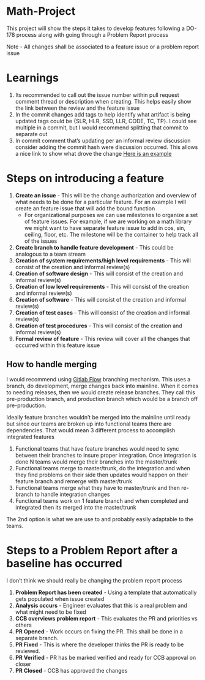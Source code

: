 # Math-Project
This project will show the steps it takes to develop features following a DO-178 process along with going through a Problem Report process

Note - All changes shall be associated to a feature issue or a problem report issue

# Learnings
1. Its recommended to call out the issue number within pull request comment thread or description when creating. This helps easily show the link between the review and the feature issue
1. In the commit changes add tags to help identify what artifact is being updated tags could be {SLR, HLR, SSD, LLR, CODE, TC, TP}. I could see multiple in a commit, but I would recommend splitting that commit to separate out
1. In commit comment that’s updating per an informal review discussion consider adding the commit hash were discussion occurred. This allows a nice link to show what drove the change [Here is an example](https://github.com/acorbin3/Math-Project/commit/3ca51f977ba9cb441a2a5bccf574592f93474209#diff-aa1fb8ab02502144d44e15d379a30fc2)

# Steps on introducing a feature
1. **Create an issue** -  This will be the change authorization and overview of what needs to be done for a particular feature. For an example I will create an feature issue that will add the bound function
    * For organizational purposes we can use milestones to organize a set of feature issues. For example, if we are working on a math library we might want to have separate feature issue to add in cos, sin, ceiling, floor, etc. The milestone will be the container to help track all of the issues
1. **Create branch to handle feature development** - This could be analogous to a team stream
1. **Creation of system requirements/high level requirements** - This will consist of the creation and informal review(s)
1. **Creation of software design** - This will consist of the creation and informal review(s)
1. **Creation of low level requirements** - This will consist of the creation and informal review(s)
1. **Creation of software** - This will consist of the creation and informal review(s)
1. **Creation of test cases** - This will consist of the creation and informal review(s)
1. **Creation of test procedures** - This will consist of the creation and informal review(s)
1. **Formal review of feature** - This review will cover all the changes that occurred within this feature issue

## How to handle merging
I would recommend using [Gitlab Flow](https://docs.gitlab.com/ee/workflow/gitlab_flow.html) branching mechanism. This uses a branch, do development, merge changes back into mainline. When it comes to needing releases, then we would create release branches. They call this pre-production branch, and production branch which would be a branch off pre-production.

Ideally feature branches wouldn’t be merged into the mainline until ready but since our teams are broken up into functional teams there are dependencies. That would mean 3 different process to accomplish integrated features
1. Functional teams that have feature branches would need to sync between their branches to insure proper integration. Once integration is done N teams would merge their branches into the master/trunk
1. Functional teams merge to master/trunk, do the integration and when they find problems on their side then updates would happen on their feature branch and remerge with master/trunk
1. Functional teams merge what they have to master/trunk and then re-branch to handle integration changes
1. Functional teams work on 1 feature branch and when completed and integrated then its merged into the master/trunk

The 2nd option is what we are use to and probably easily adaptable to the teams.

# Steps to a Problem Report after a baseline has occurred
I don’t think we should really be changing the problem report process
1. **Problem Report has been created** - Using a template that automatically gets populated when issue created
1. **Analysis occurs** - Engineer evaluates that this is a real problem and what might need to be fixed
1. **CCB overviews problem report** - This evaluates the PR and priorities vs others
1. **PR Opened** - Work occurs on fixing the PR. This shall be done in a separate branch.
1. **PR Fixed** - This is where the developer thinks the PR is ready to be reviewed. 
1. **PR Verified** - PR has be marked verified and ready for CCB approval on closer
1. **PR Closed** - CCB has approved the changes 

